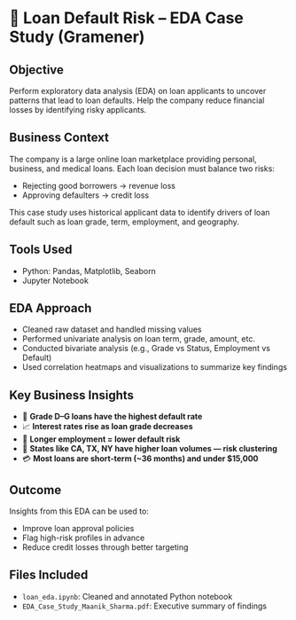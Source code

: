 # 💸 Loan Default Risk – EDA Case Study (Gramener)

## Objective
Perform exploratory data analysis (EDA) on loan applicants to uncover patterns that lead to loan defaults. Help the company reduce financial losses by identifying risky applicants.

## Business Context
The company is a large online loan marketplace providing personal, business, and medical loans. Each loan decision must balance two risks:
- Rejecting good borrowers → revenue loss
- Approving defaulters → credit loss

This case study uses historical applicant data to identify drivers of loan default such as loan grade, term, employment, and geography.

## Tools Used
- Python: Pandas, Matplotlib, Seaborn
- Jupyter Notebook

## EDA Approach
- Cleaned raw dataset and handled missing values
- Performed univariate analysis on loan term, grade, amount, etc.
- Conducted bivariate analysis (e.g., Grade vs Status, Employment vs Default)
- Used correlation heatmaps and visualizations to summarize key findings

## Key Business Insights
- 🔻 **Grade D–G loans have the highest default rate**
- 📈 **Interest rates rise as loan grade decreases**
- 💼 **Longer employment = lower default risk**
- 📍 **States like CA, TX, NY have higher loan volumes — risk clustering**
- 💳 **Most loans are short-term (~36 months) and under $15,000**

## Outcome
Insights from this EDA can be used to:
- Improve loan approval policies
- Flag high-risk profiles in advance
- Reduce credit losses through better targeting

## Files Included
- `loan_eda.ipynb`: Cleaned and annotated Python notebook
- `EDA_Case_Study_Maanik_Sharma.pdf`: Executive summary of findings
